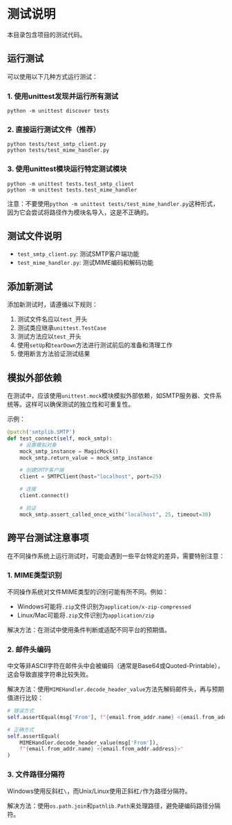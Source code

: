 # 测试说明

本目录包含项目的测试代码。

## 运行测试

可以使用以下几种方式运行测试：

### 1. 使用unittest发现并运行所有测试

```
python -m unittest discover tests
```

### 2. 直接运行测试文件（推荐）

```
python tests/test_smtp_client.py
python tests/test_mime_handler.py
```

### 3. 使用unittest模块运行特定测试模块

```
python -m unittest tests.test_smtp_client
python -m unittest tests.test_mime_handler
```

注意：不要使用`python -m unittest tests/test_mime_handler.py`这种形式，因为它会尝试将路径作为模块名导入，这是不正确的。

## 测试文件说明

- `test_smtp_client.py`: 测试SMTP客户端功能
- `test_mime_handler.py`: 测试MIME编码和解码功能

## 添加新测试

添加新测试时，请遵循以下规则：

1. 测试文件名应以`test_`开头
2. 测试类应继承`unittest.TestCase`
3. 测试方法应以`test_`开头
4. 使用`setUp`和`tearDown`方法进行测试前后的准备和清理工作
5. 使用断言方法验证测试结果

## 模拟外部依赖

在测试中，应该使用`unittest.mock`模块模拟外部依赖，如SMTP服务器、文件系统等。这样可以确保测试的独立性和可重复性。

示例：

```python
@patch('smtplib.SMTP')
def test_connect(self, mock_smtp):
    # 设置模拟对象
    mock_smtp_instance = MagicMock()
    mock_smtp.return_value = mock_smtp_instance

    # 创建SMTP客户端
    client = SMTPClient(host="localhost", port=25)

    # 连接
    client.connect()

    # 验证
    mock_smtp.assert_called_once_with("localhost", 25, timeout=30)
```

## 跨平台测试注意事项

在不同操作系统上运行测试时，可能会遇到一些平台特定的差异，需要特别注意：

### 1. MIME类型识别

不同操作系统对文件MIME类型的识别可能有所不同。例如：
- Windows可能将`.zip`文件识别为`application/x-zip-compressed`
- Linux/Mac可能将`.zip`文件识别为`application/zip`

解决方法：在测试中使用条件判断或适配不同平台的预期值。

### 2. 邮件头编码

中文等非ASCII字符在邮件头中会被编码（通常是Base64或Quoted-Printable），这会导致直接字符串比较失败。

解决方法：使用`MIMEHandler.decode_header_value`方法先解码邮件头，再与预期值进行比较：

```python
# 错误方式
self.assertEqual(msg['From'], f"{email.from_addr.name} <{email.from_addr.address}>")

# 正确方式
self.assertEqual(
    MIMEHandler.decode_header_value(msg['From']),
    f"{email.from_addr.name} <{email.from_addr.address}>"
)
```

### 3. 文件路径分隔符

Windows使用反斜杠`\`，而Unix/Linux使用正斜杠`/`作为路径分隔符。

解决方法：使用`os.path.join`和`pathlib.Path`来处理路径，避免硬编码路径分隔符。
